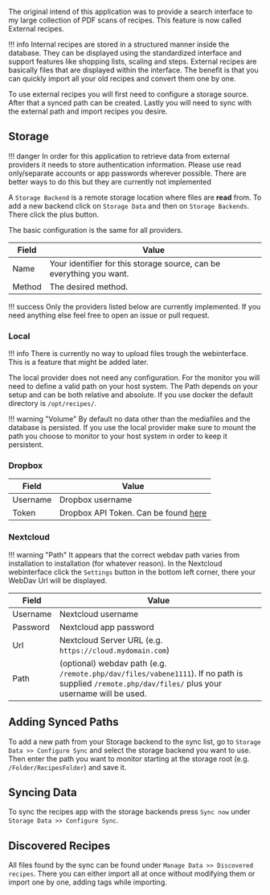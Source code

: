 The original intend of this application was to provide a search interface to my large collection of PDF scans of recipes.
This feature is now called External recipes.

!!! info
    Internal recipes are stored in a structured manner inside the database. They can be displayed using the standardized
    interface and support features like shopping lists, scaling and steps.
    External recipes are basically files that are displayed within the interface. The benefit is that you can quickly
    import all your old recipes and convert them one by one.

To use external recipes you will first need to configure a storage source. After that a synced path can be created.
Lastly you will need to sync with the external path and import recipes you desire.

## Storage

!!! danger
    In order for this application to retrieve data from external providers it needs to store authentication information.
    Please use read only/separate accounts or app passwords wherever possible.
    There are better ways to do this but they are currently not implemented

A `Storage Backend` is a remote storage location where files are **read** from.
To add a new backend click on `Storage Data` and then on `Storage Backends`. 
There click the plus button.

The basic configuration is the same for all providers. 

| Field    | Value |
|----------|-------|
| Name     | Your identifier for this storage source, can be everything you want. |
| Method   | The desired method.  |

!!! success
    Only the providers listed below are currently implemented. If you need anything else feel free to open
    an issue or pull request.

### Local

!!! info
    There is currently no way to upload files trough the webinterface. This is a feature that might be added later.

The local provider does not need any configuration.
For the monitor you will need to define a valid path on your host system. 
The Path depends on your setup and can be both relative and absolute. 
If you use docker the default directory is `/opt/recipes/`.

!!! warning "Volume"
    By default no data other than the mediafiles and the database is persisted. If you use the local provider
    make sure to mount the path you choose to monitor to your host system in order to keep it persistent.

### Dropbox

| Field    | Value |
|----------|-------|
| Username | Dropbox username |
| Token    | Dropbox API Token. Can be found [here](https://dropbox.github.io/dropbox-api-v2-explorer/#auth_token/from_oauth1)|

### Nextcloud

!!! warning "Path"
    It appears that the correct webdav path varies from installation to installation (for whatever reason).
    In the Nextcloud webinterface click the `Settings` button in the bottom left corner, there your WebDav Url will be displayed.

| Field    | Value |
|----------|-------|
| Username | Nextcloud username |
| Password | Nextcloud app password |
| Url      | Nextcloud Server URL (e.g. `https://cloud.mydomain.com`) |
| Path     | (optional) webdav path (e.g. `/remote.php/dav/files/vabene1111`). If no path is supplied `/remote.php/dav/files/` plus your username will be used. |

## Adding Synced Paths
To add a new path from your Storage backend to the sync list, go to `Storage Data >> Configure Sync` and 
select the storage backend you want to use.
Then enter the path you want to monitor starting at the storage root (e.g. `/Folder/RecipesFolder`) and save it.

## Syncing Data
To sync the recipes app with the storage backends press `Sync now` under `Storage Data >> Configure Sync`.

## Discovered Recipes
All files found by the sync can be found under `Manage Data >> Discovered recipes`. 
There you can either import all at once without modifying them or import one by one, adding tags while importing.
